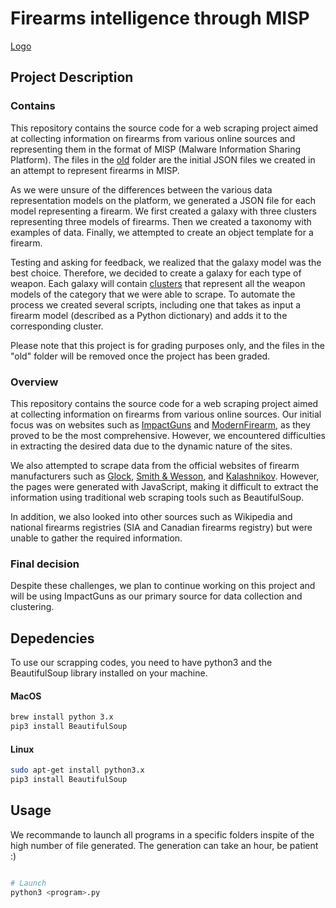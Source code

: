 # Firearms intelligence through MISP

[Logo](https://github.com/bribrizoo/FireArms_Intelligence/blob/main/Logo.png?raw=true)

## Project Description

### Contains

This repository contains the source code for a web scraping project aimed at collecting information on firearms from various online sources and representing them in the format of MISP (Malware Information Sharing Platform). The files in the [old](https://github.com/bribrizoo/FireArms_Intelligence/tree/main/old) folder are the initial JSON files we created in an attempt to represent firearms in MISP.

As we were unsure of the differences between the various data representation models on the platform, we generated a JSON file for each model representing a firearm. We first created a galaxy with three clusters representing three models of firearms. Then we created a taxonomy with examples of data. Finally, we attempted to create an object template for a firearm.

Testing and asking for feedback, we realized that the galaxy model was the best choice. Therefore, we decided to create a galaxy for each type of weapon. Each galaxy will contain [clusters](https://github.com/bribrizoo/FireArms_Intelligence/tree/main/clusters) that represent all the weapon models of the category that we were able to scrape. To automate the process we created several scripts, including one that takes as input a firearm model (described as a Python dictionary) and adds it to the corresponding cluster.

Please note that this project is for grading purposes only, and the files in the "old" folder will be removed once the project has been graded.

### Overview

This repository contains the source code for a web scraping project aimed at collecting information on firearms from various online sources. Our initial focus was on websites such as [ImpactGuns](https://www.impactguns.com/) and [ModernFirearm](https://modernfirearms.net/en/), as they proved to be the most comprehensive. However, we encountered difficulties in extracting the desired data due to the dynamic nature of the sites.

We also attempted to scrape data from the official websites of firearm manufacturers such as [Glock](https://eu.glock.com/en), [Smith & Wesson](https://www.smith-wesson.com/), and [Kalashnikov](https://en.kalashnikovgroup.ru/). However, the pages were generated with JavaScript, making it difficult to extract the information using traditional web scraping tools such as BeautifulSoup.

In addition, we also looked into other sources such as Wikipedia and national firearms registries (SIA and Canadian firearms registry) but were unable to gather the required information.

### Final decision

Despite these challenges, we plan to continue working on this project and will be using ImpactGuns as our primary source for data collection and clustering.

## Depedencies

To use our scrapping codes, you need to have python3 and the BeautifulSoup library installed on your machine. 

#### MacOS
```bash
brew install python 3.x
pip3 install BeautifulSoup
```
#### Linux
```bash
sudo apt-get install python3.x
pip3 install BeautifulSoup
```

## Usage

We recommande to launch all programs in a specific folders inspite of the high number of file generated. The generation can take an hour, be patient :)  

```python

# Launch
python3 <program>.py
